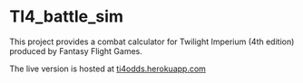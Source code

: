 # TI4_battle_sim
This project provides a combat calculator for Twilight Imperium (4th edition) produced by Fantasy Flight Games.

The live version is hosted at [ti4odds.herokuapp.com](ti4odds.herokuapp.com)
